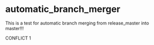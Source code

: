 # automatic_branch_merger

This is a test for automatic branch merging from release_master into master!!!

CONFLICT 1
